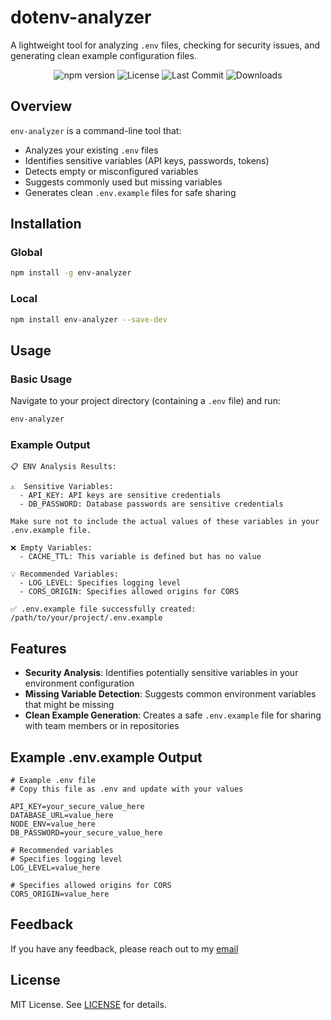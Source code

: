# dotenv-analyzer

A lightweight tool for analyzing `.env` files, checking for security issues, and generating clean example configuration files.


<p align="center">
<img src="https://img.shields.io/npm/v/dotenv-analyzer.svg" alt="npm version" />
<img src="https://img.shields.io/badge/license-MIT-green" alt="License" />
<img src="https://img.shields.io/github/last-commit/gurelyusuf/dotenv-analyzer" alt="Last Commit" />
<img src="https://img.shields.io/npm/dt/dotenv-analyzer.svg" alt="Downloads" />
</p>


## Overview

`env-analyzer` is a command-line tool that:

- Analyzes your existing `.env` files
- Identifies sensitive variables (API keys, passwords, tokens)
- Detects empty or misconfigured variables
- Suggests commonly used but missing variables
- Generates clean `.env.example` files for safe sharing

## Installation

### Global

```bash
npm install -g env-analyzer
```

### Local

```bash
npm install env-analyzer --save-dev
```

## Usage

### Basic Usage

Navigate to your project directory (containing a `.env` file) and run:

```bash
env-analyzer
```

### Example Output

```
📋 ENV Analysis Results:

⚠️  Sensitive Variables:
  - API_KEY: API keys are sensitive credentials
  - DB_PASSWORD: Database passwords are sensitive credentials

Make sure not to include the actual values of these variables in your .env.example file.

❌ Empty Variables:
  - CACHE_TTL: This variable is defined but has no value

💡 Recommended Variables:
  - LOG_LEVEL: Specifies logging level
  - CORS_ORIGIN: Specifies allowed origins for CORS

✅ .env.example file successfully created: /path/to/your/project/.env.example
```

## Features

- **Security Analysis**: Identifies potentially sensitive variables in your environment configuration
- **Missing Variable Detection**: Suggests common environment variables that might be missing
- **Clean Example Generation**: Creates a safe `.env.example` file for sharing with team members or in repositories

## Example .env.example Output

```
# Example .env file
# Copy this file as .env and update with your values

API_KEY=your_secure_value_here
DATABASE_URL=value_here
NODE_ENV=value_here
DB_PASSWORD=your_secure_value_here

# Recommended variables
# Specifies logging level
LOG_LEVEL=value_here

# Specifies allowed origins for CORS
CORS_ORIGIN=value_here
```

## Feedback

If you have any feedback, please reach out to my [email](mailto:yusufgureldev@gmail.com)

## License

MIT License. See [LICENSE](LICENSE) for details.

